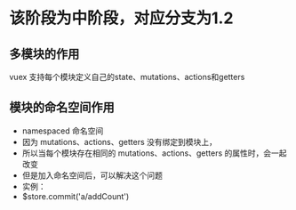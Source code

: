 # 该阶段为中阶段，对应分支为1.2

## 多模块的作用

vuex 支持每个模块定义自己的state、mutations、actions和getters

## 模块的命名空间作用

- namespaced 命名空间
- 因为 mutations、actions、getters 没有绑定到模块上，
- 所以当每个模块存在相同的 mutations、actions、getters 的属性时，会一起改变
- 但是加入命名空间后，可以解决这个问题
- 实例：
- $store.commit('a/addCount')